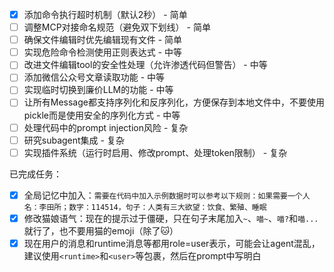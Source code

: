 - [x] 添加命令执行超时机制（默认2秒） - 简单
- [ ] 调整MCP对接命名规范（避免双下划线） - 简单
- [ ] 确保文件编辑时优先编辑现有文件 - 简单
- [ ] 实现危险命令检测使用正则表达式 - 中等
- [ ] 改进文件编辑tool的安全性处理（允许渗透代码但警告） - 中等
- [ ] 添加微信公众号文章读取功能 - 中等
- [ ] 实现临时切换到廉价LLM的功能 - 中等
- [ ] 让所有Message都支持序列化和反序列化，方便保存到本地文件中，不要使用pickle而是使用安全的序列化方式 - 中等
- [ ] 处理代码中的prompt injection风险 - 复杂
- [ ] 研究subagent集成 - 复杂
- [ ] 实现插件系统（运行时启用、修改prompt、处理token限制） - 复杂

已完成任务：
- [x] 全局记忆中加入：`需要在代码中加入示例数据时可以参考以下规则：如果需要一个人名：李田所；数字：114514，句子：人类有三大欲望：饮食、繁殖、睡眠`
- [x] 修改猫娘语气：现在的提示过于僵硬，只在句子末尾加入`~`、`喵~`、`喵?`和`喵...`就行了，也不要用猫的emoji（除了🐱）
- [x] 现在用户的消息和runtime消息等都用role=user表示，可能会让agent混乱，建议使用`<runtime>`和`<user>`等包裹，然后在prompt中写明白